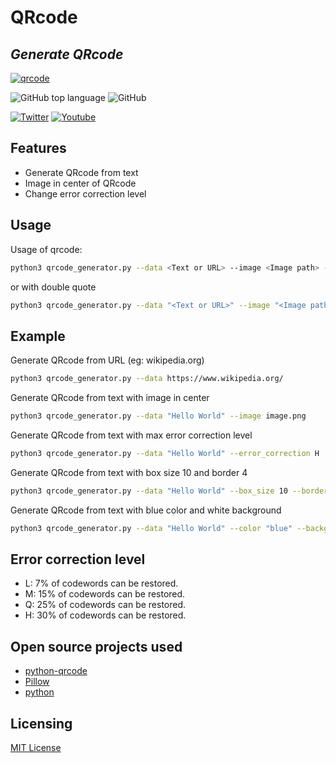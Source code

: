 # QRcode

## _Generate QRcode_

[![qrcode](https://github.com/bensuperpc/qrcode/actions/workflows/base.yml/badge.svg)](https://github.com/bensuperpc/qrcode/actions/workflows/base.yml)

![GitHub top language](https://img.shields.io/github/languages/top/bensuperpc/qrcode) ![GitHub](https://img.shields.io/github/license/bensuperpc/qrcode)

[![Twitter](https://img.shields.io/twitter/follow/Bensuperpc?style=social)](https://img.shields.io/twitter/follow/Bensuperpc?style=social) [![Youtube](https://img.shields.io/youtube/channel/subscribers/UCJsQFFL7QW4LSX9eskq-9Yg?style=social)](https://img.shields.io/youtube/channel/subscribers/UCJsQFFL7QW4LSX9eskq-9Yg?style=social)

## Features

- Generate QRcode from text
- Image in center of QRcode
- Change error correction level

## Usage

Usage of qrcode:

```sh
python3 qrcode_generator.py --data <Text or URL> --image <Image path> --error_correction <error correction level> --box_size <box size> --border <border size> ...
```

or with double quote

```sh
python3 qrcode_generator.py --data "<Text or URL>" --image "<Image path>" --error_correction "<error correction level>"
```

## Example

Generate QRcode from URL (eg: wikipedia.org)

```sh
python3 qrcode_generator.py --data https://www.wikipedia.org/
```

Generate QRcode from text with image in center

```sh
python3 qrcode_generator.py --data "Hello World" --image image.png
```

Generate QRcode from text with max error correction level

```sh
python3 qrcode_generator.py --data "Hello World" --error_correction H
```

Generate QRcode from text with box size 10 and border 4

```sh
python3 qrcode_generator.py --data "Hello World" --box_size 10 --border 4
```

Generate QRcode from text with blue color and white background

```sh
python3 qrcode_generator.py --data "Hello World" --color "blue" --background "white"
```

## Error correction level

- L: 7% of codewords can be restored.
- M: 15% of codewords can be restored.
- Q: 25% of codewords can be restored.
- H: 30% of codewords can be restored.

## Open source projects used

- [python-qrcode](https://github.com/lincolnloop/python-qrcode)
- [Pillow](https://github.com/python-pillow/Pillow)
- [python](https://www.python.org/)

## Licensing

[MIT License](LICENSE)

